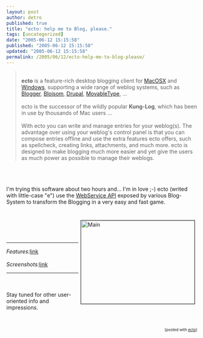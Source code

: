```yaml
---
layout: post
author: detro
published: true
title: "ecto: help me to Blog, please."
tags: [uncategorized]
date: "2005-06-12 15:15:58"
published: "2005-06-12 15:15:58"
updated: "2005-06-12 15:15:58"
permalink: /2005/06/12/ecto-help-me-to-blog-please/
---
```


<div style="clear:both;"></div><blockquote><br /><strong>ecto</strong> is a feature-rich desktop blogging client for <a href="http://www.apple.com/macosx/">MacOSX</a> and <a href="http://www.fuck.com/">Windows</a>, supporting a wide range of weblog systems, such as <a href="http://www.blogger.com/">Blogger</a>, <a href="http://wiki.blojsom.com/wiki/display/blojsom/About+blojsom">Blojsom</a>, <a href="http://www.drupal.org/">Drupal</a>, <a href="http://www.sixapart.com/movabletype/">MovableType</a>, ... <br /><br />ecto is the successor of the wildly popular <strong>Kung-Log</strong>, which has been in use by thousands of Mac users ...<br /><br />With ecto you can write and manage entries for your weblog(s). The advantage over using your weblog's control panel is that you can compose entries offline and use the extra features ecto offers, such as spellcheck, creating links, attachments, and much more. ecto is designed to make blogging much more easier and yet give the users as much power as possible to manage their weblogs.</blockquote><br /><br /><br />I'm trying this software about two hours and... I'm in love ;-) ecto (writed with little-case "e") use the <span style="text-decoration: underline;">WebService API</span> exposed by various Blog-System to transform the Blogging in a very easy and fast game.<br /><br /><a href="http://ecto.kung-foo.tv/xshots/main.png"><br /><img align="right" alt="Main" border="1" height="220" hspace="6" src="http://ecto.kung-foo.tv/xshots/main.png" vspace="6" width="300"/><br /></a><br /><br /><hr/><em>Features:</em><a href="http://ecto.kung-foo.tv/archives/000991.php">link</a><br /><br /><em>Screenshots:</em><a href="http://ecto.kung-foo.tv/shots.php">link</a><br /><hr /><br /><br />Stay tuned for other user-oriented info and impressions.<br /><br /><br /><p style="font-size:10px;text-align:right;">[posted with <a href="http://ecto.kung-foo.tv">ecto</a>]</p><div style="clear:both; padding-bottom: 0.25em;"></div>
